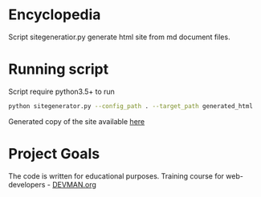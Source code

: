 # Encyclopedia

Script sitegeneratior.py generate html site from md document files.

# Running script

Script require python3.5+ to run

```bash
python sitegenerator.py --config_path . --target_path generated_html
```

Generated copy of the site available [here](https://sergeikhrustalev.github.io/generated_html/index.html)



# Project Goals

The code is written for educational purposes. Training course for web-developers - [DEVMAN.org](https://devman.org)
